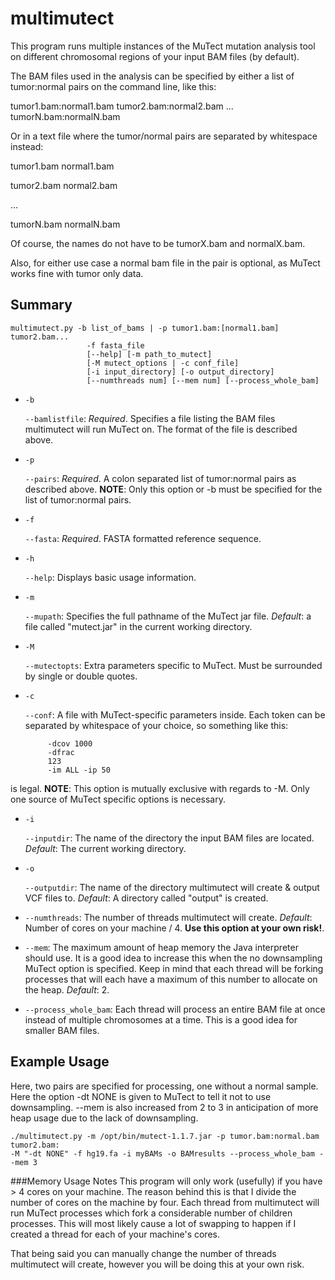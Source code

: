 multimutect
===========

This program runs multiple instances of the MuTect mutation analysis tool on
different chromosomal regions of your input BAM files (by default).

The BAM files used in the analysis can be specified by either a list of tumor:normal
pairs on the command line, like this:

tumor1.bam:normal1.bam tumor2.bam:normal2.bam ... tumorN.bam:normalN.bam

Or in a text file where the tumor/normal pairs are separated by whitespace instead:

tumor1.bam  normal1.bam 

tumor2.bam  normal2.bam

...

tumorN.bam  normalN.bam

Of course, the names do not have to be tumorX.bam and normalX.bam.

Also, for either use case a normal bam file in the pair is optional, as MuTect
works fine with tumor only data.

Summary
-------
```
multimutect.py -b list_of_bams | -p tumor1.bam:[normal1.bam] tumor2.bam...
                 -f fasta_file 
                 [--help] [-m path_to_mutect]
                 [-M mutect_options | -c conf_file]
                 [-i input_directory] [-o output_directory]
                 [--numthreads num] [--mem num] [--process_whole_bam]
```

- `-b`

  `--bamlistfile`: *Required*. Specifies a file listing the BAM files 
                   multimutect will run MuTect on. The format of the 
                   file is described above.

- `-p`

  `--pairs`: *Required*. A colon separated list of tumor:normal pairs as 
             described above. **NOTE**: Only this option or -b 
             must be specified for the list of tumor:normal pairs.
- `-f`

  `--fasta`: *Required*. FASTA formatted reference sequence. 

-  `-h`

   `--help`: Displays basic usage information.
 
- `-m`

  `--mupath`: Specifies the full pathname of the MuTect jar file.
              *Default*: a file called "mutect.jar" in the current 
              working directory.

- `-M`

  `--mutectopts`: Extra parameters specific to MuTect. Must be surrounded
                  by single or double quotes.
- `-c`
   
  `--conf`: A file with MuTect-specific parameters inside. Each token can be
            separated by whitespace of your choice, so something like this:
            
           -dcov 1000
           -dfrac
           123
           -im ALL -ip 50

 is legal. **NOTE**: This option is mutually exclusive with regards
 to -M. Only one source of MuTect specific options is necessary.

- `-i`

  `--inputdir`: The name of the directory the input BAM files are located.
                *Default*: The current working directory.

- `-o`

  `--outputdir`: The name of the directory multimutect will create & 
                 output VCF files to.
                 *Default*: A directory called "output" is created.


-  `--numthreads`: The number of threads multimutect will create.
                   *Default*: Number of cores on your machine / 4.
                   **Use this option at your own risk!**.

-  `--mem`: The maximum amount of heap memory the Java interpreter should
            use. It is a good idea to increase this when the no downsampling
            MuTect option is specified. Keep in mind that each thread will
            be forking processes that will each have a maximum of this number
            to allocate on the heap. 
            *Default*: 2.

- `--process_whole_bam`: Each thread will process an entire BAM file at once
                         instead of multiple chromosomes at a time. This is
                         a good idea for smaller BAM files.

Example Usage
-------

Here, two pairs are specified for processing, one without a normal sample. 
Here the option -dt NONE is given to MuTect to tell it not to use downsampling.
--mem is also increased from 2 to 3 in anticipation of more heap usage due to
the lack of downsampling.

```
./multimutect.py -m /opt/bin/mutect-1.1.7.jar -p tumor.bam:normal.bam tumor2.bam:
-M "-dt NONE" -f hg19.fa -i myBAMs -o BAMresults --process_whole_bam --mem 3
```

###Memory Usage Notes
This program will only work (usefully) if you have > 4 cores on your machine.
The reason behind this is that I divide the number of cores on the machine
by four. Each thread from multimutect will run MuTect processes which fork
a considerable number of children processes. This will most likely cause
a lot of swapping to happen if I created a thread for each of your machine's cores.

That being said you can manually change the number of threads multimutect
will create, however you will be doing this at your own risk.

